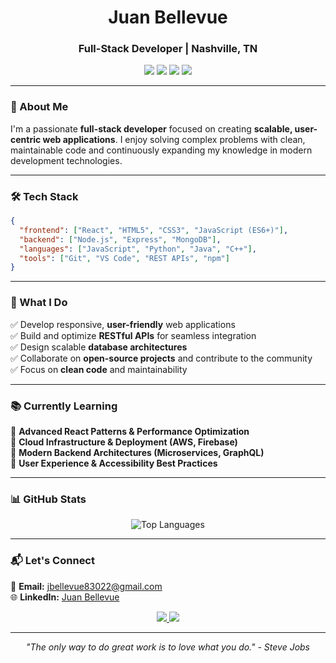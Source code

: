 <h1 align="center">Juan Bellevue</h1>
<h3 align="center">Full-Stack Developer | Nashville, TN</h3>

<p align="center">
  <img src="https://img.shields.io/badge/-JavaScript-F7DF1E?style=flat-square&logo=javascript&logoColor=black">
  <img src="https://img.shields.io/badge/-React-61DAFB?style=flat-square&logo=react&logoColor=black">
  <img src="https://img.shields.io/badge/-Node.js-339933?style=flat-square&logo=node.js&logoColor=white">
  <img src="https://img.shields.io/badge/-Python-3776AB?style=flat-square&logo=python&logoColor=white">
</p>

---

### 👋 About Me  

I'm a passionate **full-stack developer** focused on creating **scalable, user-centric web applications**. I enjoy solving complex problems with clean, maintainable code and continuously expanding my knowledge in modern development technologies.  

---

### 🛠️ Tech Stack  

```json
{
  "frontend": ["React", "HTML5", "CSS3", "JavaScript (ES6+)"],
  "backend": ["Node.js", "Express", "MongoDB"],
  "languages": ["JavaScript", "Python", "Java", "C++"],
  "tools": ["Git", "VS Code", "REST APIs", "npm"]
}
```

---

### 🚀 What I Do  

✅ Develop responsive, **user-friendly** web applications  
✅ Build and optimize **RESTful APIs** for seamless integration  
✅ Design scalable **database architectures**  
✅ Collaborate on **open-source projects** and contribute to the community  
✅ Focus on **clean code** and maintainability  

---

### 📚 Currently Learning  

🔹 **Advanced React Patterns & Performance Optimization**  
🔹 **Cloud Infrastructure & Deployment (AWS, Firebase)**  
🔹 **Modern Backend Architectures (Microservices, GraphQL)**  
🔹 **User Experience & Accessibility Best Practices**  

---

### 📊 GitHub Stats  

<div align="center">

![Top Languages](https://github-readme-stats.vercel.app/api/top-langs/?username=codebyjuan&layout=compact&theme=github_dark)  

</div>

---

### 📬 Let's Connect  

📩 **Email:** [jbellevue83022@gmail.com](mailto:jbellevue83022@gmail.com)  
🌐 **LinkedIn:** [Juan Bellevue](https://www.linkedin.com/in/juanbellevue)  

<p align="center">
  <a href="https://www.linkedin.com/in/juanbellevue">
    <img src="https://img.shields.io/badge/LinkedIn-Juan_Bellevue-blue?style=flat-square&logo=linkedin">
  </a>
  <a href="mailto:jbellevue83022@gmail.com">
    <img src="https://img.shields.io/badge/Email-jbellevue83022%40gmail.com-red?style=flat-square&logo=gmail">
  </a>
</p>

---

<p align="center">
  <i>"The only way to do great work is to love what you do." - Steve Jobs</i>
</p>

